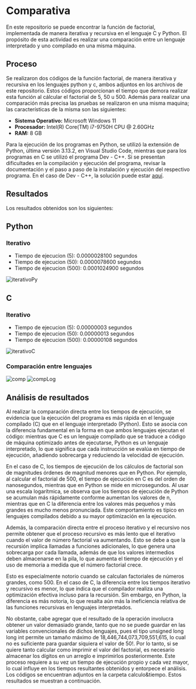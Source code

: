 # Comparativa

En este repositorio se puede encontrar la función de factorial, implementada de manera iterativa y recursiva en el lenguaje C y Python. El propósito de esta actividad es realizar una comparación entre un lenguaje interpretado y uno compilado en una misma máquina.

## Proceso

Se realizaron dos códigos de la función factorial, de manera iterativa y recursiva en los lenguajes python y c, ambos adjuntos en los archivos de este repositorio. Estos códigos proporcionan el tiempo que demora realizar esta función al cálcular el factorial de 5, 50 u 500. Además para realizar una comparación más precisa las pruebas se realizaron en una misma maquina; las características de la misma son las siguientes:

- **Sistema Operativo:** Microsoft Windows 11
- **Procesador:** Intel(R) Core(TM) i7-9750H CPU @ 2.60GHz
- **RAM:** 8 GB

Para la ejecución de los programas en Python, se utilizó la extensión de Python, última versión 3.13.2, en Visual Studio Code, mientras que para los programas en C se utilizó el programa Dev - C++. Si se presentan dificultades en la compilación y ejecución del programa, revisar la documentación y el paso a paso de la instalación y ejecución del respectivo programa. En el caso de Dev - C++, la solución puede estar [aquí](https://stackoverflow.com/questions/14514682/source-file-not-compiled-dev-c). 

## Resultados
Los resultados obtenidos son los siguientes:

## Python

### Iterativo
- Tiempo de ejecucion (5): 0.0000028100 segundos
- Tiempo de ejecucion (50): 0.0000078600 segundos
- Tiempo de ejecucion (500): 0.0001024900 segundos

![iterativoPy](https://github.com/user-attachments/assets/b686c3c2-c498-482a-8975-b927ea014add)

## C

### Iterativo
- Tiempo de ejecucion (5): 0.00000003 segundos
- Tiempo de ejecucion (50): 0.00000013 segundos
- Tiempo de ejecucion (500): 0.00000108 segundos

![iterativoC](https://github.com/user-attachments/assets/bb055290-c1a1-40d7-979c-e253c4c1b000)


### Comparación entre lenguajes

![comp](https://github.com/user-attachments/assets/7aa89c2d-b11a-4881-b28c-8dec10ccdcfa)
![compLog](https://github.com/user-attachments/assets/2437d307-d81c-485a-82d7-e4ecd4a76ac9)


## Análisis de resultados
Al realizar la comparación directa entre los tiempos de ejecución, se evidencia que la ejecución del programa es más rápida en el lenguaje compilado (C) que en el lenguaje interpretado (Python). Esto se asocia con la diferencia fundamental en la forma en que ambos lenguajes ejecutan el código: mientras que C es un lenguaje compilado que se traduce a código de máquina optimizado antes de ejecutarse, Python es un lenguaje interpretado, lo que significa que cada instrucción se evalúa en tiempo de ejecución, añadiendo sobrecarga y reduciendo la velocidad de ejecución. 

En el caso de C, los tiempos de ejecución de los cálculos de factorial son de magnitudes órdenes de magnitud menores que en Python. Por ejemplo, al calcular el factorial de 500, el tiempo de ejecución en C es del orden de nanosegundos, mientras que en Python se mide en microsegundos. Al usar una escala logarítmica, se observa que los tiempos de ejecución de Python se acumulan más rápidamente conforme aumentan los valores de n, mientras que en C la diferencia entre los valores más pequeños y más grandes es mucho menos pronunciada. Este comportamiento es típico en lenguajes compilados debido a su mayor optimización en la ejecución.

Además, la comparación directa entre el proceso iterativo y el recursivo nos permite obtener que el proceso recursivo es más lento que el iterativo cuando el valor de número factorial va aumentando. Esto se debe a que la recursión implica llamadas a funciones adicionales, lo que genera una sobrecarga por cada llamada, además de que los valores intermedios deben almacenarse en la pila, lo que aumenta el tiempo de ejecución y el uso de memoria a medida que el número factorial crece. 

Esto es especialmente notorio cuando se calculan factoriales de números grandes, como 500. En el caso de C, la diferencia entre los tiempos iterativo y recursivo es menor, lo que indica que el compilador realiza una optimización efectiva incluso para la recursión. Sin embargo, en Python, la diferencia es más notoria, lo que resalta aún más la ineficiencia relativa de las funciones recursivas en lenguajes interpretados.

No obstante, cabe agregar que el resultado de la operación involucra obtener un valor demasiado grande, tanto que no se puede guardar en las variables convencionales de dichos lenguajes, pues el tipo unsigned long long int permite un tamaño máximo de 18,446,744,073,709,551,615, lo cual no es suficiente para guardar siquiera el valor de 50!. Por lo tanto, si se quiere tanto calcular como imprimir el valor del factorial, es necesario almacenar los dígitos en un arreglo e imprimirlos posteriormente. Este proceso requiere a su vez un tiempo de ejecución propio y cada vez mayor, lo cual influye en los tiempos resultantes obtenidos y entorpece el análisis. Los códigos se encuentran adjuntos en la carpeta calculo&tiempo. Estos resultados se muestran a continuación.
